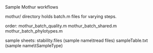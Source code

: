 Sample Mothur workflows

mothur/ directory holds batch.m files for varying steps.

order:
mothur_batch_quality.m
mothur_batch_shared.m
mothur_batch_phylotypes.m

sample sheets:
stability.files (sample name\tread files)
sampleTable.txt (sample name\tSampleType)
